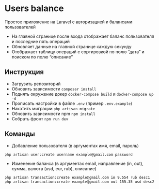 # Users balance

Простое приложение на Laravel с авторизацией и балансами пользователей

- На главной странице после входа отображает баланс пользователя и последние пять операций
- Обновляет данные на главной странице каждую секунду
- Отображает таблицу операций с сортировкой по полю “дата” и поиском по полю “описание”

## Инструкция
- Загрузить репозиторий
- Обновить зависимости `composer install`
- Поднять окружение докер `docker-compose build` и `docker-compose up -d`
- Прописать настройки в файле `.env` (пример `.env.example`)
- Накатить миграции `php artisan migrate`
- Обновить зависимости npm `npm install`
- Собрать фронт `npm run dev`

## Команды
- Добавление пользователя (в аргументах имя, email, пароль)
``` script
php artisan user:create username example@gmail.com password
```

- Изменение баланса (в аргументах email, направление (in, out), сумма, валюта (usd, eur, rub), описание)
``` script
php artisan transaction:create example@gmail.com in 9.554 rub desc1
php artisan transaction:create example@gmail.com out 155.35 usd desc2
```
